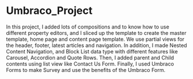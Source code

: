 # Umbraco_Project
In this project, I added lots of compositions and to know how to use different property editors, and I sliced up the template to create the master template, home page and content page template. We use partial views for the header, footer, latest articles and navigation. In addition, I made Nested Content Navigation, and Block List data type with different features like Carousel, Accordion and Quote Rows. Then, I added parent and Child contents using list view like Contact Us Form. Finally, I used Umbraco Forms to make Survey and use the benefits of the Umbraco Form.